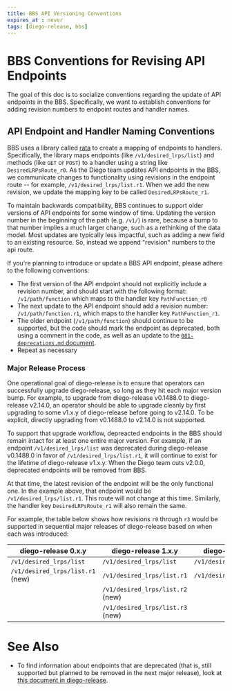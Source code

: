 ```yaml
---
title: BBS API Versioning Conventions
expires_at : never
tags: [diego-release, bbs]
---
```

# BBS Conventions for Revising API Endpoints

The goal of this doc is to socialize conventions regarding the update of API endpoints in the BBS.
Specifically, we want to establish conventions for adding revision numbers to endpoint routes and handler names.

## API Endpoint and Handler Naming Conventions
BBS uses a library called [rata](https://github.com/tedsuo/rata) to create a mapping of endpoints to handlers.
Specifically, the library maps endpoints (like `/v1/desired_lrps/list`) and methods (like `GET` or `POST`) to a handler using a string like `DesiredLRPsRoute_r0`.
As the Diego team updates API endpoints in the BBS, we communicate changes to functionality using revisions in the endpoint route -- for example, `/v1/desired_lrps/list.r1`.
When we add the new revision, we update the mapping key to be called `DesiredLRPsRoute_r1`.

To maintain backwards compatibility, BBS continues to support older versions of API endpoints for some window of time.
Updating the version number in the beginning of the path (e.g. `/v1/`) is rare, because a bump to that number implies a much larger change, such as a rethinking of the data model.
Most updates are typically less impactful, such as adding a new field to an existing resource.
So, instead we append "revision" numbers to the api route.

If you're planning to introduce or update a BBS API endpoint, please adhere to the following conventions:
- The first version of the API endpoint should not explicitly include a revision number, and should start with the following format: `/v1/path/function` which maps to the handler key `PathFunction_r0`
- The next update to the API endpoint should add a revision number: `/v1/path/function.r1`, which maps to the handler key `PathFunction_r1`.
- The older endpoint (`/v1/path/function`) should continue to be supported, but the code should mark the endpoint as deprecated,
  both using a comment in the code, as well as an update to the [`081-deprecations.md` document](https://github.com/cloudfoundry/diego-release/blob/develop/docs/081-deprecations.md#bbs-1).
- Repeat as necessary

### Major Release Process
One operational goal of diego-release is to ensure that operators can successfully upgrade diego-release,
so long as they hit each major version bump.
For example, to upgrade from diego-release v0.1488.0 to diego-release v2.14.0, an operator should be able to upgrade cleanly by first upgrading to some v1.x.y of diego-release before going to v2.14.0.
To be explicit, directly upgrading from v0.1488.0 to v2.14.0 is not supported.

To support that upgrade workflow, depreacted endpoints in the BBS should remain intact for at least one entire major version.
For example, if an endpoint `/v1/desired_lrps/list` was deprecated during diego-release v0.1488.0 in favor of `/v1/desired_lrps/list.r1`,
it will continue to exist for the lifetime of diego-release v1.x.y.
When the Diego team cuts v2.0.0, deprecated endpoints will be removed from BBS.

At that time, the latest revision of the endpoint will be the only functional one.
In the example above, that endpoint would be `/v1/desired_lrps/list.r1`.
This route will not change at this time.
Similarly, the handler key `DesiredLRPsRoute_r1` will also remain the same.

For example, the table below shows how revisions `r0` through `r3` would be supported in sequential major releases of diego-release
based on when each was introduced:

| diego-release 0.x.y              | diego-release 1.x.y              | diego-release 2.x.y        | diego-release 3.x.y        |
| -------------------------------- | -------------------------------- | -------------------------- | -------------------------- |
| `/v1/desired_lrps/list`          | `/v1/desired_lrps/list`          | `/v1/desired_lrps/list.r2` | `/v1/desired_lrps/list.r3` |
| `/v1/desired_lrps/list.r1` (new) | `/v1/desired_lrps/list.r1`       | `/v1/desired_lrps/list.r3` |                            |
|                                  | `/v1/desired_lrps/list.r2` (new) |                            |                            |
|                                  | `/v1/desired_lrps/list.r3` (new) |                            |                            |

# See Also
- To find information about endpoints that are deprecated (that is, still supported but planned to be removed in the next major release), look at [this document in diego-release](https://github.com/cloudfoundry/diego-release/blob/develop/docs/081-deprecations.md#bbs-1).
